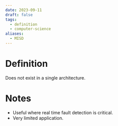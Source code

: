 ```yaml
---
date: 2023-09-11
draft: false
tags:
  - definition
  - computer-science
aliases:
  - MISD
---
```

# Definition

Does not exist in a single architecture.

# Notes

- Useful where real time fault detection is critical.
- Very limited application.